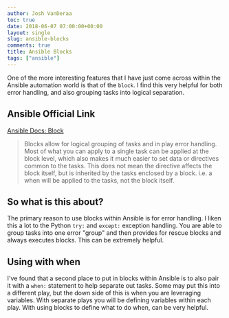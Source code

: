 ```yaml
---
author: Josh VanDeraa
toc: true
date: 2018-06-07 07:00:00+00:00
layout: single
slug: ansible-blocks
comments: true
title: Ansible Blocks
tags: ["ansible"]
---
```

One of the more interesting features that I have just come across within the Ansible automation
world is that of the `block`. I find this very helpful for both error handling, and also grouping
tasks into logical separation.

## Ansible Official Link

[Ansible Docs: Block](https://docs.ansible.com/ansible/latest/user_guide/playbooks_blocks.html)
> Blocks allow for logical grouping of tasks and in play error handling. Most of what you can apply
> to a single task can be applied at the block level, which also makes it much easier to set data
> or directives common to the tasks. This does not mean the directive affects the block itself, but
> is inherited by the tasks enclosed by a block. i.e. a when will be applied to the tasks, not the
> block itself.

## So what is this about?

The primary reason to use blocks within Ansible is for error handling. I liken this a lot to the Python `try:` and `except:` exception handling. You are able to group tasks into one error "group" and then provides for rescue blocks and always executes blocks. This can be extremely helpful.

## Using with when

I've found that a second place to put in blocks within Ansible is to also pair it with a `when:` statement to help separate out tasks. Some may put this into a different play, but the down side of this is when you are leveraging variables. With separate plays you will be defining variables within each play. With using blocks to define what to do when, can be very helpful.
